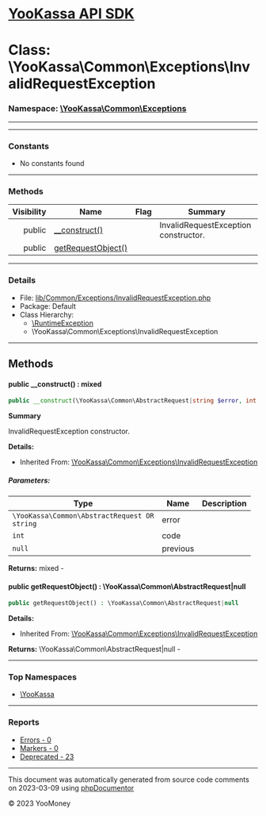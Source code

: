 # [YooKassa API SDK](../home.md)

# Class: \YooKassa\Common\Exceptions\InvalidRequestException
### Namespace: [\YooKassa\Common\Exceptions](../namespaces/yookassa-common-exceptions.md)
---

---
### Constants
* No constants found

---
### Methods
| Visibility | Name | Flag | Summary |
| ----------:| ---- | ---- | ------- |
| public | [__construct()](../classes/YooKassa-Common-Exceptions-InvalidRequestException.md#method___construct) |  | InvalidRequestException constructor. |
| public | [getRequestObject()](../classes/YooKassa-Common-Exceptions-InvalidRequestException.md#method_getRequestObject) |  |  |

---
### Details
* File: [lib/Common/Exceptions/InvalidRequestException.php](../../lib/Common/Exceptions/InvalidRequestException.php)
* Package: Default
* Class Hierarchy: 
  * [\RuntimeException](\RuntimeException)
  * \YooKassa\Common\Exceptions\InvalidRequestException

---
## Methods
<a name="method___construct" class="anchor"></a>
#### public __construct() : mixed

```php
public __construct(\YooKassa\Common\AbstractRequest|string $error, int $code, null $previous = null) : mixed
```

**Summary**

InvalidRequestException constructor.

**Details:**
* Inherited From: [\YooKassa\Common\Exceptions\InvalidRequestException](../classes/YooKassa-Common-Exceptions-InvalidRequestException.md)

##### Parameters:
| Type | Name | Description |
| ---- | ---- | ----------- |
| <code lang="php">\YooKassa\Common\AbstractRequest OR string</code> | error  |  |
| <code lang="php">int</code> | code  |  |
| <code lang="php">null</code> | previous  |  |

**Returns:** mixed - 


<a name="method_getRequestObject" class="anchor"></a>
#### public getRequestObject() : \YooKassa\Common\AbstractRequest|null

```php
public getRequestObject() : \YooKassa\Common\AbstractRequest|null
```

**Details:**
* Inherited From: [\YooKassa\Common\Exceptions\InvalidRequestException](../classes/YooKassa-Common-Exceptions-InvalidRequestException.md)

**Returns:** \YooKassa\Common\AbstractRequest|null - 



---

### Top Namespaces

* [\YooKassa](../namespaces/yookassa.md)

---

### Reports
* [Errors - 0](../reports/errors.md)
* [Markers - 0](../reports/markers.md)
* [Deprecated - 23](../reports/deprecated.md)

---

This document was automatically generated from source code comments on 2023-03-09 using [phpDocumentor](http://www.phpdoc.org/)

&copy; 2023 YooMoney